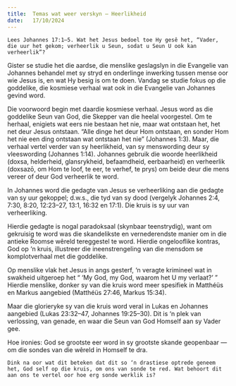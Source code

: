 ```yaml
---
title:  Temas wat weer verskyn — Heerlikheid
date:   17/10/2024
---
```


`Lees Johannes 17:1–5. Wat het Jesus bedoel toe Hy gesê het, “Vader, die uur het gekom; verheerlik u Seun, sodat u Seun U ook kan verheerlik”?`

Gister se studie het die aardse, die menslike geslagslyn in die Evangelie van Johannes behandel met sy stryd en onderlinge inwerking tussen mense oor wie Jesus is, en wat Hy besig is om te doen. Vandag se studie fokus op die goddelike, die kosmiese verhaal wat ook in die Evangelie van Johannes gevind word.

Die voorwoord begin met daardie kosmiese verhaal. Jesus word as die goddelike Seun van God, die Skepper van die heelal voorgestel. Om te herhaal, enigiets wat eers nie bestaan het nie, maar wat ontstaan het, het net deur Jesus ontstaan. “Alle dinge het deur Hom ontstaan, en sonder Hom het nie een ding ontstaan wat ontstaan het nie” (Johannes 1:3). Maar, die verhaal vertel verder van sy heerlikheid, van sy menswording deur sy vleeswording (Johannes 1:14). Johannes gebruik die woorde heerlikheid (doxsa, helderheid, glansrykheid, befaamdheid, eerbaarheid) en verheerlik (doxsazō, om Hom te loof, te eer, te verhef, te prys) om beide deur die mens vereer of deur God verheerlik te word.

In Johannes word die gedagte van Jesus se verheerliking aan die gedagte van sy uur gekoppel; d.w.s., die tyd van sy dood (vergelyk Johannes 2:4, 7:30, 8:20, 12:23–27, 13:1, 16:32 en 17:1). Die kruis is sy uur van verheerliking.

Hierdie gedagte is nogal paradoksaal (skynbaar teenstrydig), want om gekruisig te word was die skandelikste en vernederendste manier om in die antieke Roomse wêreld tereggestel te word. Hierdie ongelooflike kontras, God op ‘n kruis, illustreer die ineenstrengeling van die mensdom se komplotverhaal met die goddelike.

Op menslike vlak het Jesus in angs gesterf, ‘n veragte krimineel wat in swakheid uitgeroep het “ ‘My God, my God, waarom het U my verlaat?’ ” Hierdie menslike, donker sy van die kruis word meer spesifiek in Matthéüs en Markus aangebied (Matthéüs 27:46, Markus 15:34).

Maar die glorieryke sy van die kruis word veral in Lukas en Johannes aangebied (Lukas 23:32–47, Johannes 19:25–30). Dit is ‘n plek van verlossing, van genade, en waar die Seun van God Homself aan sy Vader gee.

Hoe ironies: God se grootste eer word in sy grootste skande geopenbaar — om die sondes van die wêreld in Homself te dra.

`Dink na oor wat dit beteken dat dit so ‘n drastiese optrede geneem het, God self op die kruis, om ons van sonde te red. Wat behoort dit aan ons te vertel oor hoe erg sonde werklik is?`
